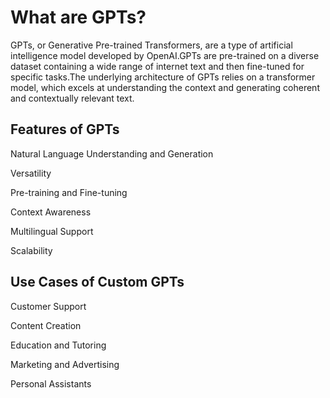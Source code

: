 # What are GPTs?

GPTs, or Generative Pre-trained Transformers, are a type of artificial intelligence model developed by OpenAI.GPTs are pre-trained on a diverse dataset containing a wide range of internet text and then fine-tuned for specific tasks.The underlying architecture of GPTs relies on a transformer model, which excels at understanding the context and generating coherent and contextually relevant text.

## Features of GPTs
Natural Language Understanding and Generation

Versatility

Pre-training and Fine-tuning

Context Awareness

Multilingual Support

Scalability

## Use Cases of Custom GPTs
Customer Support

Content Creation

Education and Tutoring

Marketing and Advertising

Personal Assistants
